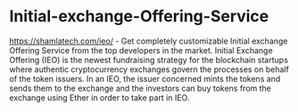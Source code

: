 # Initial-exchange-Offering-Service
https://shamlatech.com/ieo/ - Get completely customizable Initial exchange Offering Service from the top developers in the market.
Initial Exchange Offering (IEO) is the newest fundraising strategy for the blockchain startups where authentic cryptocurrency exchanges govern the processes on behalf of the token issuers. In an IEO, the issuer concerned mints the tokens and sends them to the exchange and the investors can buy tokens from the exchange using Ether in order to take part in IEO.
